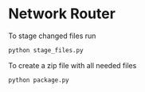# Network Router

To stage changed files run 
```bash
python stage_files.py
```

To create a zip file with all needed files
```bash
python package.py
```
